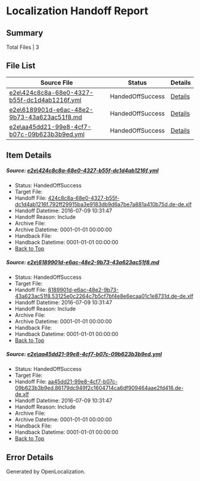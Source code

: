 # <a name='report-top'></a> Localization Handoff Report

## Summary
 Total Files | 3

## File List
 Source File | Status | Details 
 ----------- | ------ | ------- 
 [e2e\424c8c8a-68e0-4327-b55f-dc1d4ab1216f.yml](https://github.com/OpenLocalizationTestOrg/oltest/blob/875836c880e56c0bcdf6d0362810c307445ca49e/e2e/424c8c8a-68e0-4327-b55f-dc1d4ab1216f.yml) | HandedOffSuccess | [Details](#7356fa0dcddc7dcab00f7de4ebc05f55cf3a9cc12)
 [e2e\6189901d-e6ac-48e2-9b73-43a623ac51f8.md](https://github.com/OpenLocalizationTestOrg/oltest/blob/875836c880e56c0bcdf6d0362810c307445ca49e/e2e/6189901d-e6ac-48e2-9b73-43a623ac51f8.md) | HandedOffSuccess | [Details](#de8a967b663f4831a24c715341b06e9429afc9e43)
 [e2e\aa45dd21-99e8-4cf7-b07c-09b623b3b9ed.yml](https://github.com/OpenLocalizationTestOrg/oltest/blob/875836c880e56c0bcdf6d0362810c307445ca49e/e2e/aa45dd21-99e8-4cf7-b07c-09b623b3b9ed.yml) | HandedOffSuccess | [Details](#acbcc408e2e75db5aa0536d82795b1132c63cc394)

## Item Details
##### <a name='7356fa0dcddc7dcab00f7de4ebc05f55cf3a9cc12'></a> Source: [e2e\424c8c8a-68e0-4327-b55f-dc1d4ab1216f.yml](https://github.com/OpenLocalizationTestOrg/oltest/blob/875836c880e56c0bcdf6d0362810c307445ca49e/e2e/424c8c8a-68e0-4327-b55f-dc1d4ab1216f.yml)
* Status: HandedOffSuccess
* Target File: 
* Handoff File: [424c8c8a-68e0-4327-b55f-dc1d4ab1216f.792ff29915ba3e9183db9d6a7be7a881a410b75d.de-de.xlf](https://github.com/OpenLocalizationTestOrg/olhandoff-e2e/blob/a16c9ccd864949388a67d6719d393308ade9f75d/ol-handoff/OpenLocalizationTestOrg/oltest-dede-fly/ci/ht/424c8c8a-68e0-4327-b55f-dc1d4ab1216f.792ff29915ba3e9183db9d6a7be7a881a410b75d.de-de.xlf)
* Handoff Datetime: 2016-07-09 10:31:47
* Handoff Reason: Include
* Archive File: 
* Archive Datetime: 0001-01-01 00:00:00
* Handback File: 
* Handback Datetime: 0001-01-01 00:00:00
* [Back to Top](#report-top)

##### <a name='de8a967b663f4831a24c715341b06e9429afc9e43'></a> Source: [e2e\6189901d-e6ac-48e2-9b73-43a623ac51f8.md](https://github.com/OpenLocalizationTestOrg/oltest/blob/875836c880e56c0bcdf6d0362810c307445ca49e/e2e/6189901d-e6ac-48e2-9b73-43a623ac51f8.md)
* Status: HandedOffSuccess
* Target File: 
* Handoff File: [6189901d-e6ac-48e2-9b73-43a623ac51f8.53125e0c2264c7b5cf7bf4e8e6ecaa01c1e8731d.de-de.xlf](https://github.com/OpenLocalizationTestOrg/olhandoff-e2e/blob/a16c9ccd864949388a67d6719d393308ade9f75d/ol-handoff/OpenLocalizationTestOrg/oltest-dede-fly/ci/ht/6189901d-e6ac-48e2-9b73-43a623ac51f8.53125e0c2264c7b5cf7bf4e8e6ecaa01c1e8731d.de-de.xlf)
* Handoff Datetime: 2016-07-09 10:31:47
* Handoff Reason: Include
* Archive File: 
* Archive Datetime: 0001-01-01 00:00:00
* Handback File: 
* Handback Datetime: 0001-01-01 00:00:00
* [Back to Top](#report-top)

##### <a name='acbcc408e2e75db5aa0536d82795b1132c63cc394'></a> Source: [e2e\aa45dd21-99e8-4cf7-b07c-09b623b3b9ed.yml](https://github.com/OpenLocalizationTestOrg/oltest/blob/875836c880e56c0bcdf6d0362810c307445ca49e/e2e/aa45dd21-99e8-4cf7-b07c-09b623b3b9ed.yml)
* Status: HandedOffSuccess
* Target File: 
* Handoff File: [aa45dd21-99e8-4cf7-b07c-09b623b3b9ed.86179dc949f2c1604714ca6df909464aae2fd416.de-de.xlf](https://github.com/OpenLocalizationTestOrg/olhandoff-e2e/blob/a16c9ccd864949388a67d6719d393308ade9f75d/ol-handoff/OpenLocalizationTestOrg/oltest-dede-fly/ci/ht/aa45dd21-99e8-4cf7-b07c-09b623b3b9ed.86179dc949f2c1604714ca6df909464aae2fd416.de-de.xlf)
* Handoff Datetime: 2016-07-09 10:31:47
* Handoff Reason: Include
* Archive File: 
* Archive Datetime: 0001-01-01 00:00:00
* Handback File: 
* Handback Datetime: 0001-01-01 00:00:00
* [Back to Top](#report-top)


## Error Details

Generated by OpenLocalization.
